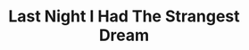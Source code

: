 ---
ee_id_show: '4226'
title: Last Night I Had The Strangest Dream
url: last-night-i-had-the-strangest-dream
live_url:
year: '2009'
venue: Kunsthaus Graz
state_country: Graz
type:
dates:
wwwnews:
wwweblast:
pitch: "​Auto-tune’d my way through this performance. More soon ...."
ps:
layout: shows
---